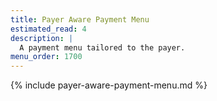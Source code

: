 ```yaml
---
title: Payer Aware Payment Menu
estimated_read: 4
description: |
  A payment menu tailored to the payer.
menu_order: 1700
---
```


{% include payer-aware-payment-menu.md %}
